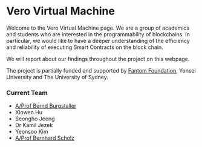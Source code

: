 # Vero Virtual Machine


Welcome to the Vero Virtual Machine page. We are a group of academics and students who are interested in the programmability of blockchains. In particular, we would like to have a deeper understanding of the efficiency and reliability of executing Smart Contracts on the block chain. 

We will report about our findings throughout the project on this webpage. 

The project is partially funded and supported by [Fantom Foundation](https://fantom.foundation), Yonsei University and The University of Sydney.

### Current Team

- [A/Prof Bernd Burgstaller](https://elc.yonsei.ac.kr/people.htm)
- Xiowen Hu
- Seongho Jeong
- Dr Kamil Jezek
- Yeonsoo Kim
- [A/Prof Bernhard Scholz](http://b-scholz.github.io)

